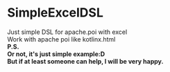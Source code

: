 # SimpleExcelDSL
Just simple DSL for apache.poi with excel <br />
Work with apache poi like kotlinx.html<br />
<b>P.S.<br />
Or not, it's just simple example:D <br />
But if at least someone can help, I will be very happy. <b/>
